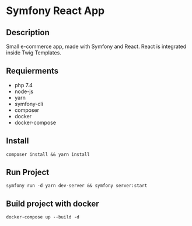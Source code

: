 # Symfony React App

## Description

Small e-commerce app, made with Symfony and React. React is integrated inside Twig Templates.

## Requierments
* php 7.4
* node-js
* yarn
* symfony-cli
* composer
* docker
* docker-compose

## Install

`composer install && yarn install`

## Run Project

`symfony run -d yarn dev-server && symfony server:start`

## Build project with docker

`docker-compose up --build -d`
